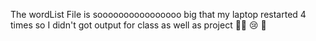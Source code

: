 The wordList File is soooooooooooooooo big that my laptop 
restarted 4 times so I didn't got output for class as well 
as project 😮‍💨 😢 🥴
